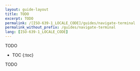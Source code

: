```yaml
---
layout: guide-layout
title: TODO
excerpt: TODO
permalink: /[ISO-639-1_LOCALE_CODE]/guides/navigate-terminal
permalink_without_prefix: /guides/navigate-terminal
lang: [ISO-639-1_LOCALE_CODE]
---
```


TODO

* TOC
{:toc}

TODO
